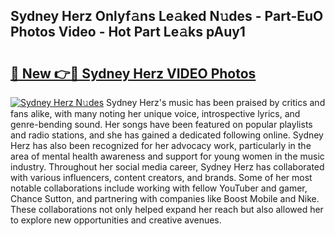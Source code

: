 ## Sydney Herz Onlyf𝚊ns Le𝚊ked N𝚞des - Part-EuO Photos Video - Hot Part Le𝚊ks pAuy1

# <h2><a href="http://ab51658.deff.icu/?id=Sydney+Herz">🔗 New 👉🔴 Sydney Herz VIDEO Photos</a></h2>

[![Sydney Herz N𝚞des](https://i.imgur.com/rIISA9y.gif)](http://ab51658.deff.icu/?id=Sydney+Herz)
Sydney Herz's music has been praised by critics and fans alike, with many noting her unique voice, introspective lyrics, and genre-bending sound. Her songs have been featured on popular playlists and radio stations, and she has gained a dedicated following online. Sydney Herz has also been recognized for her advocacy work, particularly in the area of mental health awareness and support for young women in the music industry. Throughout her social media career, Sydney Herz has collaborated with various influencers, content creators, and brands. Some of her most notable collaborations include working with fellow YouTuber and gamer, Chance Sutton, and partnering with companies like Boost Mobile and Nike. These collaborations not only helped expand her reach but also allowed her to explore new opportunities and creative avenues.
